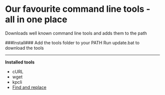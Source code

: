 Our favourite command line tools - all in one place
============

Downloads well known command line tools and adds them to the path


###Install###
Add the tools folder to your PATH
Run update.bat to download the tools

----------


**Installed tools**

- cURL
- wget
- kpcli
- [Find and replace](http://findandreplace.codeplex.com)

	